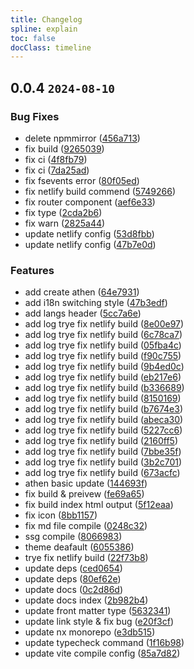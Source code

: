 ```yaml
---
title: Changelog
spline: explain
toc: false
docClass: timeline
---
```


## 0.0.4 `2024-08-10`


### Bug Fixes

* delete npmmirror ([456a713](https://github.com/estjs/athen/commit/456a713690df0d44eb0191eeb061a9157c117ea4))
* fix build ([9265039](https://github.com/estjs/athen/commit/9265039f3bb8eba18da9bc3f471eb8af00ebc8e8))
* fix ci ([4f8fb79](https://github.com/estjs/athen/commit/4f8fb791b2f328f3024adccbe88641adfbb9a443))
* fix ci ([7da25ad](https://github.com/estjs/athen/commit/7da25ad9353e25422a3e6d496a0e6ff493887742))
* fix fsevents error ([80f05ed](https://github.com/estjs/athen/commit/80f05ed0b411243e43db4d3f3e5250f2b81a1ddc))
* fix netlify build commend ([5749266](https://github.com/estjs/athen/commit/574926659a5498d26f8518c43a2b4671e37c5e48))
* fix router component ([aef6e33](https://github.com/estjs/athen/commit/aef6e331b329106450c2ad68c6eb9fac8f4ee0a9))
* fix type ([2cda2b6](https://github.com/estjs/athen/commit/2cda2b6908e5b33f7bfdc8d021e730b52d733f47))
* fix warn ([2825a44](https://github.com/estjs/athen/commit/2825a44e56bc3985c4e91b191b18afa8f1a16e19))
* update netlify config ([53d8fbb](https://github.com/estjs/athen/commit/53d8fbb920d27e6a62675ec09d9e7e86dc3da129))
* update netlify config ([47b7e0d](https://github.com/estjs/athen/commit/47b7e0d777be1b0bb9eccac39384ff8b5a47ec47))


### Features

* add create athen ([64e7931](https://github.com/estjs/athen/commit/64e79313ca6f78a5ffdd7a3981fba3c6b2a49b5a))
* add i18n switching style ([47b3edf](https://github.com/estjs/athen/commit/47b3edfe30e017be752fe4a3af193a69dd2c6a44))
* add langs header ([5cc7a6e](https://github.com/estjs/athen/commit/5cc7a6ec2ac9987dfedd8f0221fc3517b7e43114))
* add log trye fix netlify build ([8e00e97](https://github.com/estjs/athen/commit/8e00e972f11fcb75524713636ae88435949a484b))
* add log trye fix netlify build ([6c78ca7](https://github.com/estjs/athen/commit/6c78ca7e4a68a189ea5ad4a515661cbbb3858414))
* add log trye fix netlify build ([05fba4c](https://github.com/estjs/athen/commit/05fba4ce6fee07ae64c7562dd4435a6f6b0baf41))
* add log trye fix netlify build ([f90c755](https://github.com/estjs/athen/commit/f90c75566c139c444fb68567308bdc833645076d))
* add log trye fix netlify build ([9b4ed0c](https://github.com/estjs/athen/commit/9b4ed0c8145c80fa243dcd8d0a5a3d4bf51ee3cd))
* add log trye fix netlify build ([eb217e6](https://github.com/estjs/athen/commit/eb217e62333ed74daf915c6d35a8f07c0c56c812))
* add log trye fix netlify build ([b336689](https://github.com/estjs/athen/commit/b3366894bc62eda20a586d3dc1f049253ecc25de))
* add log trye fix netlify build ([8150169](https://github.com/estjs/athen/commit/8150169974f40a8120d5865f30c66a591fd8ea78))
* add log trye fix netlify build ([b7674e3](https://github.com/estjs/athen/commit/b7674e32521619b2be1c7ece9f3aa82ff5b0c489))
* add log trye fix netlify build ([abeca30](https://github.com/estjs/athen/commit/abeca30133e62a81e109cda630e3cb2e43ee6c0c))
* add log trye fix netlify build ([5227cc6](https://github.com/estjs/athen/commit/5227cc6d2824d1d2ec7e8446da6defa84a7a22db))
* add log trye fix netlify build ([2160ff5](https://github.com/estjs/athen/commit/2160ff5f03830683c1c81c70d43d3415c300dc33))
* add log trye fix netlify build ([7bbe35f](https://github.com/estjs/athen/commit/7bbe35f4c65c9842241bb7dc13903c09a361599e))
* add log trye fix netlify build ([3b2c701](https://github.com/estjs/athen/commit/3b2c7014e77b6909cd54d150b797c16808e4c09c))
* add log trye fix netlify build ([673acfc](https://github.com/estjs/athen/commit/673acfc7e49038ac4949fc892e54da98544516f0))
* athen basic update ([144693f](https://github.com/estjs/athen/commit/144693f805676614d711a5ed778239673702c4bd))
* fix build & preivew ([fe69a65](https://github.com/estjs/athen/commit/fe69a65ec3013df2ed0d1ebf40efdc9ba1b42891))
* fix build index html output ([5f12eaa](https://github.com/estjs/athen/commit/5f12eaa051306daf11fd1c021d1d647a4b2d66b3))
* fix icon ([8bb1157](https://github.com/estjs/athen/commit/8bb1157d124f0ac786fb7d7aa857dbcb2ca013b0))
* fix md file compile ([0248c32](https://github.com/estjs/athen/commit/0248c32a3e7d5ea0c66d56858ff30cf123ddf2b2))
* ssg compile ([8066983](https://github.com/estjs/athen/commit/8066983ce32936cfdb0e2e811df4ca65bbf98366))
* theme deafault ([6055386](https://github.com/estjs/athen/commit/605538663afb728e9875059e2bbb5f2973a30b06))
* trye fix netlify build ([22f73b8](https://github.com/estjs/athen/commit/22f73b80232fd99c027a14f1b50fbe4ed53c7862))
* update deps ([ced0654](https://github.com/estjs/athen/commit/ced06540bf5a61817076f55ee9cbf8da2548a5be))
* update deps ([80ef62e](https://github.com/estjs/athen/commit/80ef62e77ca5b013339326e85978a8001d5482ac))
* update docs ([0c2d86d](https://github.com/estjs/athen/commit/0c2d86d9a121d35e13450d38bde9e6d727b4dd7e))
* update docs index ([2b982b4](https://github.com/estjs/athen/commit/2b982b457ed035875d398f626a2a0c46e0a41324))
* update front matter type ([5632341](https://github.com/estjs/athen/commit/5632341d1c9cc77e5edd69c2823c4f31691482ae))
* update link style & fix bug ([e20f3cf](https://github.com/estjs/athen/commit/e20f3cf537a14bdc1379d7d35474a4ff16908ee0))
* update nx monorepo ([e3db515](https://github.com/estjs/athen/commit/e3db5157131008aae83c38c4870bdda44b5a7fa0))
* update typecheck command ([1f16b98](https://github.com/estjs/athen/commit/1f16b98ebbaa94fdc106c2315a05d57dba915206))
* update vite compile config ([85a7d82](https://github.com/estjs/athen/commit/85a7d82e45173ae402fffbc39d037b426e177a98))



